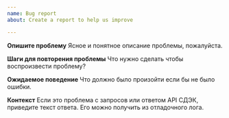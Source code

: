 ```yaml
---
name: Bug report
about: Create a report to help us improve

---
```


**Опишите проблему**
Ясное и понятное описание проблемы, пожалуйста.

**Шаги для повторения проблемы**
Что нужно сделать чтобы воспроизвести проблему?

**Ожидаемое поведение**
Что должно было произойти если бы не было ошибки.

**Контекст**
Если это проблема с запросов или ответом API СДЭК, приведите текст ответа. Его можно получить из отладочного лога.

